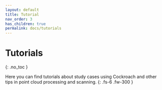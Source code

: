 ```yaml
---
layout: default
title: Tutorial
nav_order: 3
has_children: true
permalink: docs/tutorials
---
```


# Tutorials
{: .no_toc }

Here you can find tutorials about study cases using Cockroach and other tips in point cloud processing and scanning.
{: .fs-6 .fw-300 }
